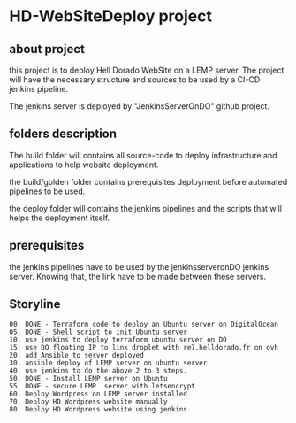 # HD-WebSiteDeploy project

## about project

this project is to deploy Hell Dorado WebSite on a LEMP server.
The project will have the necessary structure and sources to be used by a CI-CD 
jenkins pipeline.

The jenkins server is deployed by "JenkinsServerOnDO" github project.

## folders description

The build folder will contains all source-code to deploy infrastructure and applications to help website deployment.

the build/golden folder contains prerequisites deployment before automated pipelines to be used.

the deploy folder will contains the jenkins pipelines and the scripts that will helps the deployment itself.

## prerequisites

the jenkins pipelines have to be used by the jenkinsserveronDO jenkins server.
Knowing that, the link have to be made between these servers.

## Storyline

    00. DONE - Terraform code to deploy an Ubuntu server on DigitalOcean
    05. DONE - Shell script to init Ubuntu server
    10. use jenkins to deploy terraform ubuntu server on DO
    15. use DO floating IP to link droplet with re7.helldorado.fr on ovh
    20. add Ansible to server deployed
    30. ansible deploy of LEMP server on ubuntu server
    40. use jenkins to do the above 2 to 3 steps.
    50. DONE - Install LEMP server on Ubuntu 
    55. DONE - secure LEMP  server with letsencrypt
    60. Deploy Wordpress on LEMP server installed
    70. Deploy HD Wordpress website manually
    80. Deploy HD Wordpress website using jenkins.
